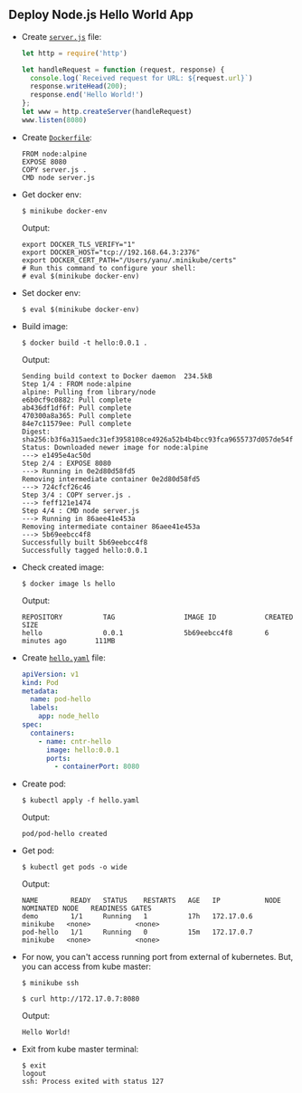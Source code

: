 ## Deploy Node.js Hello World App 

- Create [`server.js`](server.js) file:
  ```js
  let http = require('http')

  let handleRequest = function (request, response) {
    console.log(`Received request for URL: ${request.url}`)
    response.writeHead(200);
    response.end('Hello World!')
  };
  let www = http.createServer(handleRequest)
  www.listen(8080)
  ```
- Create [`Dockerfile`](Dockerfile):
  ```
  FROM node:alpine
  EXPOSE 8080
  COPY server.js .
  CMD node server.js
  ```
- Get docker env:
  ```
  $ minikube docker-env
  ```
  Output:
  ```
  export DOCKER_TLS_VERIFY="1"
  export DOCKER_HOST="tcp://192.168.64.3:2376"
  export DOCKER_CERT_PATH="/Users/yanu/.minikube/certs"
  # Run this command to configure your shell:
  # eval $(minikube docker-env)
  ```
- Set docker env:
  ```
  $ eval $(minikube docker-env)
  ```
- Build image:
  ```
  $ docker build -t hello:0.0.1 . 
  ```
  Output:
  ```
  Sending build context to Docker daemon  234.5kB
  Step 1/4 : FROM node:alpine
  alpine: Pulling from library/node
  e6b0cf9c0882: Pull complete 
  ab436df1df6f: Pull complete 
  470300a8a365: Pull complete 
  84e7c11579ee: Pull complete 
  Digest: sha256:b3f6a315aedc31ef3958108ce4926a52b4b4bcc93fca9655737d057de54f8157
  Status: Downloaded newer image for node:alpine
  ---> e1495e4ac50d
  Step 2/4 : EXPOSE 8080
  ---> Running in 0e2d80d58fd5
  Removing intermediate container 0e2d80d58fd5
  ---> 724cfcf26c46
  Step 3/4 : COPY server.js .
  ---> feff121e1474
  Step 4/4 : CMD node server.js
  ---> Running in 86aee41e453a
  Removing intermediate container 86aee41e453a
  ---> 5b69eebcc4f8
  Successfully built 5b69eebcc4f8
  Successfully tagged hello:0.0.1
  ```
- Check created image:
  ```
  $ docker image ls hello
  ```
  Output:
  ```
  REPOSITORY          TAG                 IMAGE ID            CREATED             SIZE
  hello               0.0.1               5b69eebcc4f8        6 minutes ago       111MB
  ```
- Create [`hello.yaml`](hello.yaml) file:
  ```yaml
  apiVersion: v1
  kind: Pod
  metadata:
    name: pod-hello
    labels:
      app: node_hello
  spec:
    containers:
      - name: cntr-hello
        image: hello:0.0.1
        ports:
          - containerPort: 8080
  ```
- Create pod:
  ```
  $ kubectl apply -f hello.yaml
  ```
  Output:
  ```
  pod/pod-hello created
  ```
- Get pod:
  ```
  $ kubectl get pods -o wide
  ```
  Output:
  ```
  NAME        READY   STATUS    RESTARTS   AGE   IP           NODE       NOMINATED NODE   READINESS GATES
  demo        1/1     Running   1          17h   172.17.0.6   minikube   <none>           <none>
  pod-hello   1/1     Running   0          15m   172.17.0.7   minikube   <none>           <none>
  ```
- For now, you can't access running port from external of kubernetes. But, you can access from kube master:
  ```
  $ minikube ssh
  ```
  ```
  $ curl http://172.17.0.7:8080
  ```
  Output:
  ```
  Hello World!
  ```
- Exit from kube master terminal:
  ```
  $ exit
  logout
  ssh: Process exited with status 127
  ```

